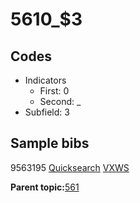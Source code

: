 # 5610\_$3

## Codes

-   Indicators
    -   First: 0
    -   Second: \_
-   Subfield: 3

## Sample bibs

9563195 [Quicksearch](https://search.library.yale.edu/catalog/9563195) [VXWS](http://prodorbis.library.yale.edu:7014/vxws/GetHoldingsService?bibId=9563195)

**Parent topic:**[561](../../tags/561/561.md)

